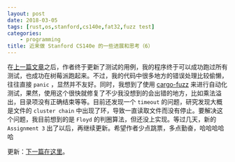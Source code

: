 ```yaml
---
layout: post
date: 2018-03-05
tags: [rust,os,stanford,cs140e,fat32,fuzz test]
categories:
    - programming
title: 近来做 Stanford CS140e 的一些进展和思考（6）
---
```


在[上一篇文章](thoughts-on-stanford-cs140e-5.md)之后，作者终于更新了测试的用例，我的程序终于可以成功跑过所有测试，也成功在树莓派跑起来。不过，我的代码中很多地方的错误处理比较偷懒，往往直接 `panic` ，显然并不友好。同时，我想到了使用 [cargo-fuzz](https://github.com/rust-fuzz/cargo-fuzz) 来进行自动化测试，果然，使用这个很快就修复了不少我没想到的会出错的地方，比如乘法溢出，目录项没有正确结束等等。目前还发现一个 `timeout` 的问题，研究发现大概是文件的 `cluster chain` 中出现了环，导致一直读取文件而没有停止。要解决这个问题，我目前想到的是 `Floyd` 的判圈算法，但还没上实现。等过几天，新的 `Assignment 3` 出了以后，再继续更新。希望作者少点跳票，多点勤奋，哈哈哈哈哈

更新：[下一篇在这里](thoughts-on-stanford-cs140e-7.md)。
